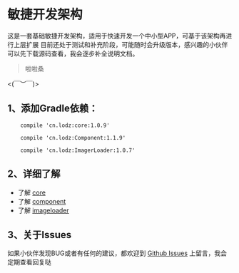 # 敏捷开发架构
这是一套基础敏捷开发架构，适用于快速开发一个中小型APP，可基于该架构再进行上层扩展
目前还处于测试和补充阶段，可能随时会升级版本，感兴趣的小伙伴可以先下载源码查看，我会逐步补全说明文档。
> 啦啦桑

<(￣︶￣)>

## 1、添加Gradle依赖：
```
    compile 'cn.lodz:core:1.0.9'
```
```
    compile 'cn.lodz:Component:1.1.9'
```
```
    compile 'cn.lodz:ImagerLoader:1.0.7'
```
## 2、详细了解
- 了解 [core](https://github.com/LZ9/AgileDev/blob/master/core/readme_core.md)
- 了解 [component](https://github.com/LZ9/AgileDev/blob/master/component/readme_component.md)
- 了解 [imageloader](https://github.com/LZ9/AgileDev/blob/master/imageloader/readme_imageloader.md)
## 3、关于Issues
如果小伙伴发现BUG或者有任何的建议，都欢迎到 [Github Issues](https://github.com/LZ9/AgileDev/issues) 上留言，我会定期查看回复哒




